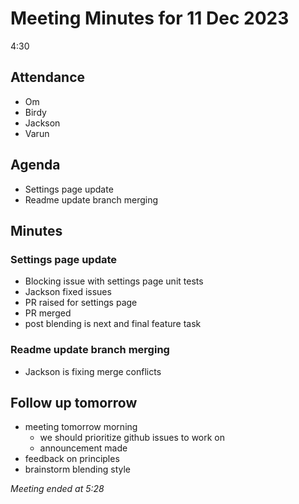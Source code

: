 # Meeting Minutes for 11 Dec 2023
4:30

## Attendance
- Om
- Birdy
- Jackson
- Varun

## Agenda
- Settings page update
- Readme update branch merging

## Minutes

### Settings page update
- Blocking issue with settings page unit tests
- Jackson fixed issues
- PR raised for settings page
- PR merged
- post blending is next and final feature task

### Readme update branch merging
- Jackson is fixing merge conflicts

## Follow up tomorrow
- meeting tomorrow morning
  - we should prioritize github issues to work on
  - announcement made
- feedback on principles
- brainstorm blending style

*Meeting ended at 5:28*
